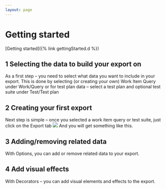 ```yaml
---
layout: page
---
```

# Getting started
[Getting started]({% link gettingStarted.d %})

## 1 Selecting the data to build your export on 
As a first step – you need to select what data you want to include in your export. This is done by selecting (or creating your own) Work Item Query under Work/Query  or for test plan data – select a test plan and optional test suite under Test/Test plan  

## 2 Creating your first export 
Next step is simple – once you selected a work item query or test suite, just click on the Export tab
 ![](foo)
And you will get something like this. 
 

## 3 Adding/removing related data 
With Options, you can add or remove related data to your export. 


## 4 Add visual effects 
With Decorators – you can add visual elements and effects to the export. 
